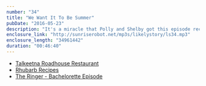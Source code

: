 ```yaml
---
number: "34"
title: "We Want It To Be Summer"
pubDate: "2016-05-23"
description: "It's a miracle that Polly and Shelby got this episode recorded. Join them for an episode full of misc. stories and a breakdown of their favorite summer activities. Also: Polly hates Fear the Walking Dead and the Bachelorette is back."
enclosure_link: "http://sunriserobot.net/mp3s/likelystory/ls34.mp3"
enclosure_length: "34961442"
duration: "00:46:40"
---
```

- [Talkeetna Roadhouse Restaurant](http://www.talkeetnaroadhouse.com/)
- [Rhubarb Recipes](http://www.tasteofhome.com/recipes/ingredients/rhubarb-recipes/top-10-rhubarb-recipes)
- [The Ringer - Bachelorette Episode](https://www.facebook.com/ringer/posts/1711633275769789)